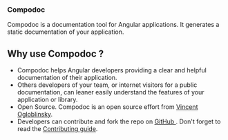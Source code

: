 <h3> Compodoc </h3>
<p>
    Compodoc is a documentation tool for Angular applications. It generates a static documentation of your application. 
</p>

<h2>Why use Compodoc ? </h2>

<ul>
<li> Compodoc helps Angular developers providing a clear and helpful documentation of their application. </li>
<li> Others developers of your team, or internet visitors for a public documentation, can leaner easily understand the features of your application or library. </li>
<li> Open Source. Compodoc is an open source effort from <a href="http://www.vincentogloblinsky.com/">Vincent Ogloblinsky</a>. </li>
<li> Developers can contribute and fork the repo on <a href="https://github.com/compodoc/compodoc">GitHub </a>. Don't forget to read the <a href="https://github.com/compodoc/compodoc/blob/master/CONTRIBUTING.md">Contributing guide</a>. </li>
</ul>

